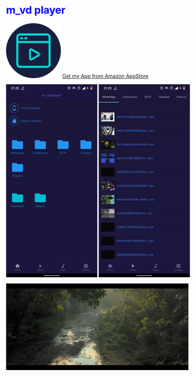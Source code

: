 
<h1 style="color:blue;" >m_vd player</h1>

<img src = "/assets/screenShots/m_vd%20icon.png" width = "150"> [Get my App from Amazon AppStore](https://www.amazon.com/dp/B098KK5C6R/ref=cm_sw_r_cp_awdb_imm_4R5T6TGJ6CRBM71ZKA6V)

<img src = "/assets/sss/ss1.png" width = "250">  <img src = "/assets/sss/ss3.png" width = "250">

<img src = "/assets/sss/ss2.png" width = "500">
